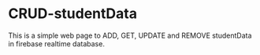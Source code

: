 # CRUD-studentData
This is a simple web page to ADD, GET, UPDATE and REMOVE studentData in firebase realtime database.
